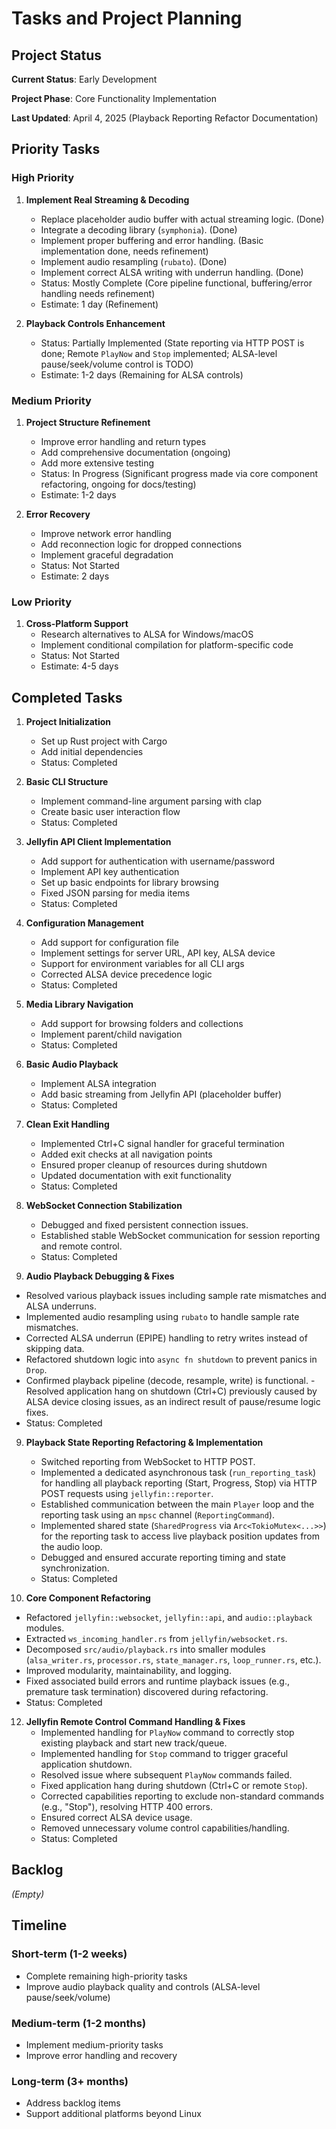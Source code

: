 # Tasks and Project Planning

## Project Status

**Current Status**: Early Development

**Project Phase**: Core Functionality Implementation

**Last Updated**: April 4, 2025 (Playback Reporting Refactor Documentation)

## Priority Tasks

### High Priority

1. **Implement Real Streaming & Decoding**
   - Replace placeholder audio buffer with actual streaming logic. (Done)
   - Integrate a decoding library (`symphonia`). (Done)
   - Implement proper buffering and error handling. (Basic implementation done, needs refinement)
   - Implement audio resampling (`rubato`). (Done)
   - Implement correct ALSA writing with underrun handling. (Done)
   - Status: Mostly Complete (Core pipeline functional, buffering/error handling needs refinement)
   - Estimate: 1 day (Refinement)

2. **Playback Controls Enhancement**
   - Status: Partially Implemented (State reporting via HTTP POST is done; Remote `PlayNow` and `Stop` implemented; ALSA-level pause/seek/volume control is TODO)
   - Estimate: 1-2 days (Remaining for ALSA controls)

### Medium Priority

1. **Project Structure Refinement**
   - Improve error handling and return types
   - Add comprehensive documentation (ongoing)
   - Add more extensive testing
   - Status: In Progress (Significant progress made via core component refactoring, ongoing for docs/testing)
   - Estimate: 1-2 days

2. **Error Recovery**
   - Improve network error handling
   - Add reconnection logic for dropped connections
   - Implement graceful degradation
   - Status: Not Started
   - Estimate: 2 days

### Low Priority

1. **Cross-Platform Support**
   - Research alternatives to ALSA for Windows/macOS
   - Implement conditional compilation for platform-specific code
   - Status: Not Started
   - Estimate: 4-5 days

## Completed Tasks

1. **Project Initialization**
   - Set up Rust project with Cargo
   - Add initial dependencies
   - Status: Completed

2. **Basic CLI Structure**
   - Implement command-line argument parsing with clap
   - Create basic user interaction flow
   - Status: Completed

3. **Jellyfin API Client Implementation**
   - Add support for authentication with username/password
   - Implement API key authentication
   - Set up basic endpoints for library browsing
   - Fixed JSON parsing for media items
   - Status: Completed

4. **Configuration Management**
   - Add support for configuration file
   - Implement settings for server URL, API key, ALSA device
   - Support for environment variables for all CLI args
   - Corrected ALSA device precedence logic
   - Status: Completed

5. **Media Library Navigation**
   - Add support for browsing folders and collections
   - Implement parent/child navigation
   - Status: Completed

6. **Basic Audio Playback**
   - Implement ALSA integration
   - Add basic streaming from Jellyfin API (placeholder buffer)
   - Status: Completed

7. **Clean Exit Handling**
   - Implemented Ctrl+C signal handler for graceful termination
   - Added exit checks at all navigation points
   - Ensured proper cleanup of resources during shutdown
   - Updated documentation with exit functionality
   - Status: Completed

8. **WebSocket Connection Stabilization**
   - Debugged and fixed persistent connection issues.
   - Established stable WebSocket communication for session reporting and remote control.
   - Status: Completed

11. **Audio Playback Debugging & Fixes**
   - Resolved various playback issues including sample rate mismatches and ALSA underruns.
   - Implemented audio resampling using `rubato` to handle sample rate mismatches.
   - Corrected ALSA underrun (EPIPE) handling to retry writes instead of skipping data.
   - Refactored shutdown logic into `async fn shutdown` to prevent panics in `Drop`.
   - Confirmed playback pipeline (decode, resample, write) is functional.
    - Resolved application hang on shutdown (Ctrl+C) previously caused by ALSA device closing issues, as an indirect result of pause/resume logic fixes.
   - Status: Completed
9. **Playback State Reporting Refactoring & Implementation**
   - Switched reporting from WebSocket to HTTP POST.
   - Implemented a dedicated asynchronous task (`run_reporting_task`) for handling all playback reporting (Start, Progress, Stop) via HTTP POST requests using `jellyfin::reporter`.
   - Established communication between the main `Player` loop and the reporting task using an `mpsc` channel (`ReportingCommand`).
   - Implemented shared state (`SharedProgress` via `Arc<TokioMutex<...>>`) for the reporting task to access live playback position updates from the audio loop.
   - Debugged and ensured accurate reporting timing and state synchronization.
   - Status: Completed

10. **Core Component Refactoring**
   - Refactored `jellyfin::websocket`, `jellyfin::api`, and `audio::playback` modules.
   - Extracted `ws_incoming_handler.rs` from `jellyfin/websocket.rs`.
   - Decomposed `src/audio/playback.rs` into smaller modules (`alsa_writer.rs`, `processor.rs`, `state_manager.rs`, `loop_runner.rs`, etc.).
   - Improved modularity, maintainability, and logging.
   - Fixed associated build errors and runtime playback issues (e.g., premature task termination) discovered during refactoring.
   - Status: Completed

12. **Jellyfin Remote Control Command Handling & Fixes**
    *   Implemented handling for `PlayNow` command to correctly stop existing playback and start new track/queue.
    *   Implemented handling for `Stop` command to trigger graceful application shutdown.
    *   Resolved issue where subsequent `PlayNow` commands failed.
    *   Fixed application hang during shutdown (Ctrl+C or remote `Stop`).
    *   Corrected capabilities reporting to exclude non-standard commands (e.g., "Stop"), resolving HTTP 400 errors.
    *   Ensured correct ALSA device usage.
    *   Removed unnecessary volume control capabilities/handling.
    *   Status: Completed

## Backlog

*(Empty)*

## Timeline

### Short-term (1-2 weeks)
- Complete remaining high-priority tasks
- Improve audio playback quality and controls (ALSA-level pause/seek/volume)

### Medium-term (1-2 months)
- Implement medium-priority tasks
- Improve error handling and recovery

### Long-term (3+ months)
- Address backlog items
- Support additional platforms beyond Linux